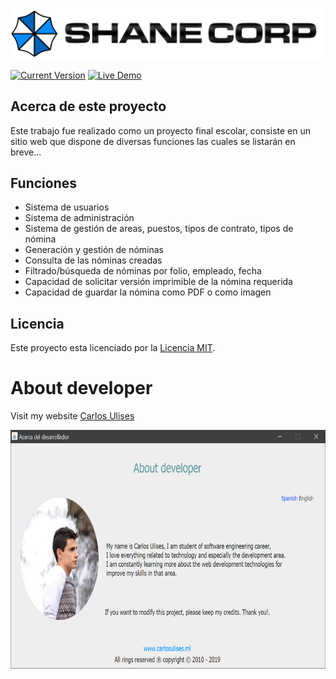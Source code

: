 <p align="center"><img width="640" heigth="104" src="https://github.com/CarlosUlisesOchoa/Sistema-de-nomina/blob/master/public/images/logo.png?raw=true"></p>

[![Current Version](https://img.shields.io/badge/version-1.1.0-green.svg)](https://github.com/CarlosUlisesOchoa/Sistema-de-nomina) 
[![Live Demo](https://img.shields.io/badge/demo-online-green.svg)](http://shane-corpo.000webhostapp.com)

## Acerca de este proyecto

Este trabajo fue realizado como un proyecto final escolar, consiste en un sitio web que dispone de diversas funciones las cuales se listarán en breve...

## Funciones

<ul>
    <li>Sistema de usuarios</li>
    <li>Sistema de administración</li>
    <li>Sistema de gestión de areas, puestos, tipos de contrato, tipos de nómina</li>
    <li>Generación y gestión de nóminas</li>
    <li>Consulta de las nóminas creadas</li>
    <li>Filtrado/búsqueda de nóminas por folio, empleado, fecha</li>
    <li>Capacidad de solicitar versión imprimible de la nómina requerida</li>
    <li>Capacidad de guardar la nómina como PDF o como imagen</li>
</ul>
    

## Licencia

Este proyecto esta licenciado por la [Licencia MIT](https://opensource.org/licenses/MIT).

# About developer

Visit my website [Carlos Ulises](http://www.carlosulises.ml)

<p align="center">
<a href="http://www.carlosulises.ml" target="_BLANK">
<img width="700" height="382" src="https://github.com/CarlosUlisesOchoa/Calculador-de-integrales-definidas-java/blob/master/project%20images/dev.png?raw=true" />
</a>
</p>